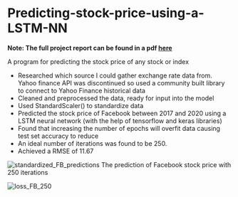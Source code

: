# Predicting-stock-price-using-a-LSTM-NN
**Note: The full project report can be found in a pdf [here](https://drive.google.com/file/d/1MAm7GADYjwFu6rmf1gTYv2ED-k07_NgW/view?usp=sharing)**  
  

A program for predicting the stock price of any stock or index 
* Researched which source I could gather exchange rate data from. Yahoo finance API was discontinued so used a community built library to connect to Yahoo Finance historical data
* Cleaned and preprocessed the data, ready for input into the model
* Used StandardScaler() to standardize data
* Predicted the stock price of Facebook between 2017 and 2020 using a LSTM neural network (with the help of tensorflow and keras libraries)
* Found that increasing the number of epochs will overfit data causing test set accuracy to reduce
* An ideal number of iterations was found to be 250.
* Achieved a RMSE of 11.67

![standardized_FB_predictions](https://user-images.githubusercontent.com/29689235/117378458-602ca780-aecd-11eb-814b-3ce7f018c6fa.png)
The prediction of Facebook stock price with 250 iterations

![loss_FB_250](https://user-images.githubusercontent.com/29689235/117378545-98cc8100-aecd-11eb-8a4d-df7a3ca35fca.png)

